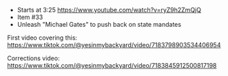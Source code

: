 * Starts at 3:25 https://www.youtube.com/watch?v=ryZ9h2ZmQjQ
* Item #33
* Unleash "Michael Gates" to push back on state mandates

First video covering this:
https://www.tiktok.com/@yesinmybackyard/video/7183798903534406954

Corrections video:
https://www.tiktok.com/@yesinmybackyard/video/7183845912500817198

